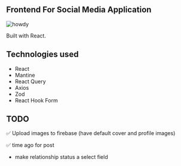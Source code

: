 ## Frontend For Social Media Application

![howdy](https://user-images.githubusercontent.com/52210954/194866581-edb02f0f-25de-4449-88a2-1a6720294a73.png)

Built with React.

## Technologies used

- React
- Mantine
- React Query
- Axios
- Zod
- React Hook Form

## TODO

✅ Upload images to firebase (have default cover and profile images)

✅ time ago for post
- make relationship status a select field
